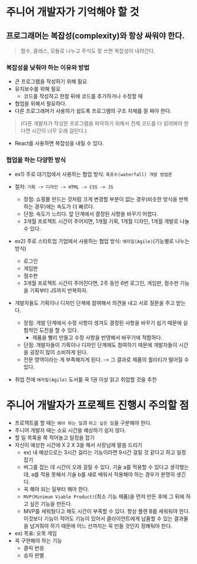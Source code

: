 # 주니어 개발자가 기억해야 할 것
## 프로그래머는 복잡성(complexity)와 항상 싸워야 한다. 
> 함수, 클래스, 모듈로 나누고 주석도 잘 쓰면 복잡성이 내려간다.
### 복잡성을 낮춰야 하는 이유와 방법
- 큰 프로그램을 작성하기 위해 필요
- 유지보수를 위해 필요
    - 코드를 작성하고 한참 뒤에 코드를 추가하거나 수정할 때 
- 협업을 위해서 필요하다.
- 다른 프로그래머가 사용하기 쉽도록 프로그램의 구조 자체를 잘 짜야 한다. 
> (다른 개발자가 작성한 프로그램을 파악하기 위해서 전체 코드를 다 읽어봐야 한다면 시간이 너무 오래 걸린다.)
- React를 사용하면 복잡성을 내릴 수 있다. 


### 협업을 하는 다양한 방식
- ex1) 주로 대기업에서 사용하는 협업 방식: `폭포수(waterfall) 개발 방법론`
- 절차: `기획 -> 디자인 -> HTML -> CSS -> JS`
    - 장점: 쇼핑몰 만드는 것처럼 크게 변경할 부분이 없는 경우(비슷한 방식을 반복하는 경우)에는 속도가 더 빠르다. 
    - 단점: 속도가 느리다. 앞 단계에서 결정된 사항을 바꾸기 어렵다. 
    - 3개월 프로젝트 시간이 주어지면, 1개월 기획, 1개월 디자인, 1개월 개발로 나눌 수 있다. 
- ex2) 주로 스타트업 기업에서 사용하는 협업 방식: `애자일(Agile)`(기능별로 나누는 방식) 
    - 로그인
    - 게임판
    - 점수판 
    - 3개월 프로젝트 시간이 주어진다면, 2주 동안 6번 로그인, 게임판, 점수판 기능을 기획부터 JS까지 반복하자.
- 개발자들도 기획이나 디자인 단계에 참여해서 의견을 내고 서로 질문을 주고 받는다.
    - 장점: 개발 단계에서 수정 사항이 생겨도 결정된 사항을 바꾸기 쉽기 때문에 실험적인 도전을 할 수 있다.
        - 제품을 빨리 만들고 수정 사항을 반영해서 바꾸기에 적합하다.
    - 단점: 개발자들이 기획이나 디자인 단계에도 참여하기 때문에 개발자들이 시간을 굉장히 많이 소비하게 된다.
    - 전문 영역이라는 게 부족해지게 된다. -> 그 결과로 제품의 퀄리티가 떨어질 수 있다.

- 취업 전에 `애자일(Agile)` 도서를 꼭 1권 이상 읽고 취업할 것을 추천


# 주니어 개발자가 프로젝트 진행시 주의할 점
- 프로젝트를 할 때는 `해야 하는 일`과 `하고 싶은 일`을 구분해야 한다.
- 주니어 개발자 때는 소요 시간을 예상하기 쉽지 않다.
- 할 일 목록을 쭉 적어놓고 일정을 잡기
- 자신이 예상한 시간에 X 2  X 3을 해서 사장님께 말씀 드리기
    - ex) 내 예상으로는 3시간 걸리는 기능이라면 9시간 걸릴 것 같다고 하고 일정 잡기
    - 버그를 잡는 데 시간이 오래 걸릴 수 있다. 기술 a를 적용할 수 있다고 생각했는데, a를 적용 못해서 기술 b를 새로 배워서 적용해야 하는 경우가 분명히 생긴다.
    - 꼭 해야 되는 일부터 해야 한다. 
    - `MVP(Minimum Viable Product)`(최소 기능 제품)을 먼저 만든 후에 그 뒤에 하고 싶은 기능을 만든다.
    - MVP를 세워뒀다고 해도 시간이 부족할 수 있다. 항상 플랜 B를 세워둬야 한다. 이것보다 기능이 적어도 기능이 있어서 클라이언트에게 납품할 수 있는 결과물을 넘겨줘야 하기 때문에 어느 선까지는 꼭 만들 것인지 정해둬야 한다.
- ex) 목표: 오목 게임
- 꼭 구현해야 하는 기능
    - 클릭 반응
    - 승자 판별
